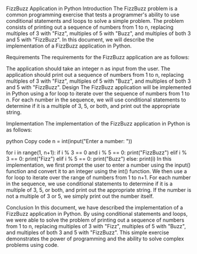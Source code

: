 FizzBuzz Application in Python
Introduction
The FizzBuzz problem is a common programming exercise that tests a programmer's ability to use conditional statements and loops to solve a simple problem. The problem consists of printing out a sequence of numbers from 1 to n, replacing multiples of 3 with "Fizz", multiples of 5 with "Buzz", and multiples of both 3 and 5 with "FizzBuzz". In this document, we will describe the implementation of a FizzBuzz application in Python.

Requirements
The requirements for the FizzBuzz application are as follows:

The application should take an integer n as input from the user.
The application should print out a sequence of numbers from 1 to n, replacing multiples of 3 with "Fizz", multiples of 5 with "Buzz", and multiples of both 3 and 5 with "FizzBuzz".
Design
The FizzBuzz application will be implemented in Python using a for loop to iterate over the sequence of numbers from 1 to n. For each number in the sequence, we will use conditional statements to determine if it is a multiple of 3, 5, or both, and print out the appropriate string.

Implementation
The implementation of the FizzBuzz application in Python is as follows:

python
Copy code
n = int(input("Enter a number: "))

for i in range(1, n+1):
    if i % 3 == 0 and i % 5 == 0:
        print("FizzBuzz")
    elif i % 3 == 0:
        print("Fizz")
    elif i % 5 == 0:
        print("Buzz")
    else:
        print(i)
In this implementation, we first prompt the user to enter a number using the input() function and convert it to an integer using the int() function. We then use a for loop to iterate over the range of numbers from 1 to n+1. For each number in the sequence, we use conditional statements to determine if it is a multiple of 3, 5, or both, and print out the appropriate string. If the number is not a multiple of 3 or 5, we simply print out the number itself.

Conclusion
In this document, we have described the implementation of a FizzBuzz application in Python. By using conditional statements and loops, we were able to solve the problem of printing out a sequence of numbers from 1 to n, replacing multiples of 3 with "Fizz", multiples of 5 with "Buzz", and multiples of both 3 and 5 with "FizzBuzz". This simple exercise demonstrates the power of programming and the ability to solve complex problems using code.
